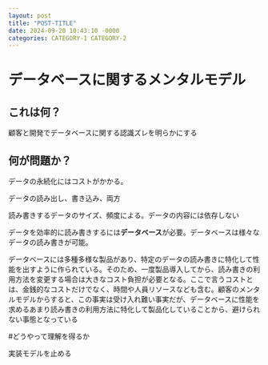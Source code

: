 ```yaml
---
layout: post
title: "POST-TITLE"
date: 2024-09-20 10:43:10 -0000
categories: CATEGORY-1 CATEGORY-2
---
```


# データベースに関するメンタルモデル

## これは何？

顧客と開発でデータベースに関する認識ズレを明らかにする

## 何が問題か？

データの永続化にはコストがかかる。

データの読み出し、書き込み、両方

読み書きするデータのサイズ、頻度による。データの内容には依存しない

データを効率的に読み書きするには**データベース**が必要。データベースは様々なデータの読み書きが可能。

データベースには多種多様な製品があり、特定のデータの読み書きに特化して性能を出すように作られている。そのため、一度製品導入してから、読み書きの利用方法を変更する場合は大きなコスト負担が必要となる。ここで言うコストとは、金銭的なコストだけでなく、時間や人員リソースなども含む。顧客のメンタルモデルからすると、この事実は受け入れ難い事実だが、データベースに性能を求めるあまり読み書きの利用方法に特化して製品化していることから、避けられない事態となっている

#どうやって理解を得るか

実装モデルを止める
